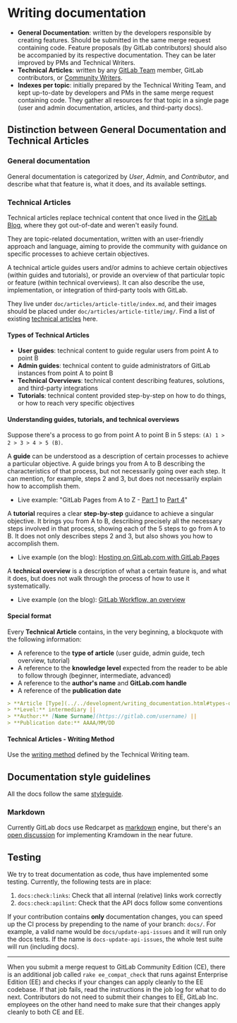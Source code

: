 # Writing documentation

  - **General Documentation**: written by the developers responsible by creating features. Should be submitted in the same merge request containing code. Feature proposals (by GitLab contributors) should also be accompanied by its respective documentation. They can be later improved by PMs and Technical Writers.
  - **Technical Articles**: written by any [GitLab Team](https://about.gitlab.com/team/) member, GitLab contributors, or [Community Writers](https://about.gitlab.com/handbook/product/technical-writing/community-writers/).
  - **Indexes per topic**: initially prepared by the Technical Writing Team, and kept up-to-date by developers and PMs in the same merge request containing code. They gather all resources for that topic in a single page (user and admin documentation, articles, and third-party docs).

## Distinction between General Documentation and Technical Articles

### General documentation

General documentation is categorized by _User_, _Admin_, and _Contributor_, and describe what that feature is, what it does, and its available settings.

### Technical Articles

Technical articles replace technical content that once lived in the [GitLab Blog](https://about.gitlab.com/blog/), where they got out-of-date and weren't easily found.

They are topic-related documentation, written with an user-friendly approach and language, aiming to provide the community with guidance on specific processes to achieve certain objectives.

A technical article guides users and/or admins to achieve certain objectives (within guides and tutorials), or provide an overview of that particular topic or feature (within technical overviews). It can also describe the use, implementation, or integration of third-party tools with GitLab.

They live under `doc/articles/article-title/index.md`, and their images should be placed under `doc/articles/article-title/img/`. Find a list of existing [technical articles](../articles/index.md) here.

#### Types of Technical Articles

- **User guides**: technical content to guide regular users from point A to point B
- **Admin guides**: technical content to guide administrators of GitLab instances from point A to point B
- **Technical Overviews**: technical content describing features, solutions, and third-party integrations
- **Tutorials**: technical content provided step-by-step on how to do things, or how to reach very specific objectives

#### Understanding guides, tutorials, and technical overviews

Suppose there's a process to go from point A to point B in 5 steps: `(A) 1 > 2 > 3 > 4 > 5 (B)`.

A **guide** can be understood as a description of certain processes to achieve a particular objective. A guide brings you from A to B describing the characteristics of that process, but not necessarily going over each step. It can mention, for example, steps 2 and 3, but does not necessarily explain how to accomplish them.

- Live example: "GitLab Pages from A to Z - [Part 1](../user/project/pages/getting_started_part_one.md) to [Part 4](../user/project/pages/getting_started_part_four.md)"

A **tutorial** requires a clear **step-by-step** guidance to achieve a singular objective. It brings you from A to B, describing precisely all the necessary steps involved in that process, showing each of the 5 steps to go from A to B.
It does not only describes steps 2 and 3, but also shows you how to accomplish them.

- Live example (on the blog): [Hosting on GitLab.com with GitLab Pages](https://about.gitlab.com/2016/04/07/gitlab-pages-setup/)

A **technical overview** is a description of what a certain feature is, and what it does, but does not walk
through the process of how to use it systematically.

- Live example (on the blog): [GitLab Workflow, an overview](https://about.gitlab.com/2016/10/25/gitlab-workflow-an-overview/)

#### Special format

Every **Technical Article** contains, in the very beginning, a blockquote with the following information:

- A reference to the **type of article** (user guide, admin guide, tech overview, tutorial)
- A reference to the **knowledge level** expected from the reader to be able to follow through (beginner, intermediate, advanced)
- A reference to the **author's name** and **GitLab.com handle**
- A reference of the **publication date**

```md
> **Article [Type](../../development/writing_documentation.html#types-of-technical-articles):** tutorial ||
> **Level:** intermediary ||
> **Author:** [Name Surname](https://gitlab.com/username) ||
> **Publication date:** AAAA/MM/DD
```

#### Technical Articles - Writing Method

Use the [writing method](https://about.gitlab.com/handbook/product/technical-writing/#writing-method) defined by the Technical Writing team.

## Documentation style guidelines

All the docs follow the same [styleguide](doc_styleguide.md).

### Markdown

Currently GitLab docs use Redcarpet as [markdown](../user/markdown.md) engine, but there's an [open discussion](https://gitlab.com/gitlab-com/gitlab-docs/issues/50) for implementing Kramdown in the near future.

## Testing

We try to treat documentation as code, thus have implemented some testing.
Currently, the following tests are in place:

1. `docs:check:links`: Check that all internal (relative) links work correctly
1. `docs:check:apilint`: Check that the API docs follow some conventions

If your contribution contains **only** documentation changes, you can speed up
the CI process by prepending to the name of your branch: `docs/`. For example,
a valid name would be `docs/update-api-issues` and it will run only the docs
tests. If the name is `docs-update-api-issues`, the whole test suite will run
(including docs).

---

When you submit a merge request to GitLab Community Edition (CE), there is an
additional job called `rake ee_compat_check` that runs against Enterprise
Edition (EE) and checks if your changes can apply cleanly to the EE codebase.
If that job fails, read the instructions in the job log for what to do next.
Contributors do not need to submit their changes to EE, GitLab Inc. employees
on the other hand need to make sure that their changes apply cleanly to both
CE and EE.
